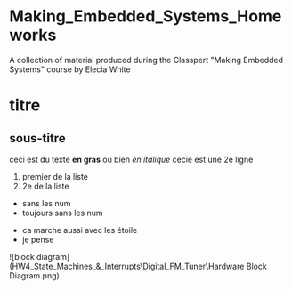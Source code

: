 # Making_Embedded_Systems_Homeworks
A collection of material produced during the Classpert "Making Embedded Systems" course by Elecia White

# titre
## sous-titre
ceci est du texte **en gras** ou bien *en italique*
cecie est une 2e ligne

1. premier de la liste
2. 2e de la liste


- sans les num
- toujours sans les num

* ca marche aussi avec les étoile
* je pense

![block diagram](HW4_State_Machines_&_Interrupts\Digital_FM_Tuner\Hardware Block Diagram.png)
